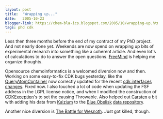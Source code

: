 ```yaml
---
layout: post
title:  "Wrapping up..."
date:   2005-10-23
blogger-link: https://chem-bla-ics.blogspot.com/2005/10/wrapping-up.html
tags: phd cdk
---
```


Less then three months before the end of my contract of my PhD project. And not nearly done yet. Weekends are now spend on wrapping up
bits of experimental research into something like a coherent article. And even lot's of calculations to do to answer the open
questions. [FreeMind](http://freemind.sourceforge.net/) is helping me organize thoughts.

Opensource chemoinformatics is a welcomed diversion now and then. Working on some easy-to-fix CDK bugs yesterday, like the
[QueryAtomContainer](http://cdk.sourceforge.net/api/org/openscience/cdk/isomorphism/matchers/QueryAtomContainer.html) now correctly
updated for the recent [cdk.interfaces changes](http://sourceforge.net/mailarchive/forum.php?thread_id=8016575&forum_id=2178). Fixed now.
I also touched a lot of code when updating the FSF address in the LGPL license notice, and when I modified the construction of
[CDKException](http://cdk.sourceforge.net/api/org/openscience/cdk/exception/CDKException.html)'s to set the causing Throwable.
Also helped out [Carsten](http://www.livejournal.com/users/cniehaus/) a bit with adding his data from
[Kalzium](http://edu.kde.org/kalzium/) to the [Blue Obelisk](http://www.blueobelisk.org/)
[data repository](http://www.blueobelisk.org/repos/blueobelisk/).

Another nice diversion is [The Battle for Wesnoth](http://wesnoth.org/). Just got killed, though.
